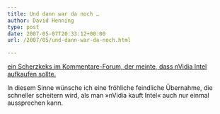 ```yaml
---
title: Und dann war da noch …
author: David Henning
type: post
date: 2007-05-07T20:33:12+00:00
url: /2007/05/und-dann-war-da-noch.html

---
```

<a href="http://www.gamestar.de/community/gspinboard/showpost.php?p=6766106&postcount=11" target="_blank">ein Scherzkeks im Kommentare-Forum, der meinte, dass nVidia Intel aufkaufen sollte.</a>

In diesem Sinne wünsche ich eine fröhliche feindliche Übernahme, die schneller scheitern wird, als man »nVidia kauft Intel« auch nur einmal aussprechen kann.